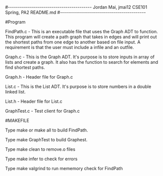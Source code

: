 #------------------------------------------
Jordan Mai, jmai12
CSE101 Spring, PA2
README.md
#-------------------------------------------

#Program

FindPath.c - This is an executable file that uses the Graph ADT to function. This program will create a path graph that takes in edges and will print out the shortest paths from one edge to another based on file input. A requirement is that the user must include a infile and an outfile.

Graph.c - This is the Graph ADT. It's purpose is to store inputs in array of lists and create a graph. It also has the function to search for elements and find shortest paths.

Graph.h - Header file for Graph.c

List.c - This is the List ADT. It's purpose is to store numbers in a double linked list.

List.h - Header file for List.c

GraphTest.c - Test client for Graph.c

#MAKEFILE

Type make or make all to build FindPath.

Type make GraphTest to build Graphest.

Type make clean to remove.o files

Type make infer to check for errors

Type make valgrind to run mememory check for FindPath
